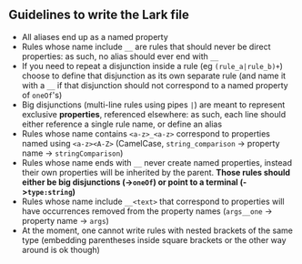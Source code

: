## Guidelines to write the Lark file

 - All aliases end up as a named property
 - Rules whose name include `__` are rules that should never be direct properties: as such, no alias should ever end with `__`
 - If you need to repeat a disjunction inside a rule (eg `(rule_a|rule_b)+`) choose to define that disjunction as its own separate rule (and name it with a `__` if that disjunction should not correspond to a named property of `oneOf`'s)
 - Big disjunctions (multi-line rules using pipes `|`) are meant to represent exclusive **properties**, referenced elsewhere: as such, each line should either reference a single rule name, or define an alias
 - Rules whose name contains `<a-z>_<a-z>` correspond to properties named using `<a-z><A-Z>` (CamelCase, `string_comparison` -> property name -> `stringComparison`)
 - Rules whose name ends with `__` never create named properties, instead their own properties will be inherited by the parent. **Those rules should either be big disjunctions (->`oneOf`) or point to a terminal (->`type:string`)**
 - Rules whose name include `__<text>` that correspond to properties will have occurrences removed from the property names (`args__one` -> property name -> `args`)
 - At the moment, one cannot write rules with nested brackets of the same type (embedding parentheses inside square brackets or the other way around is ok though)